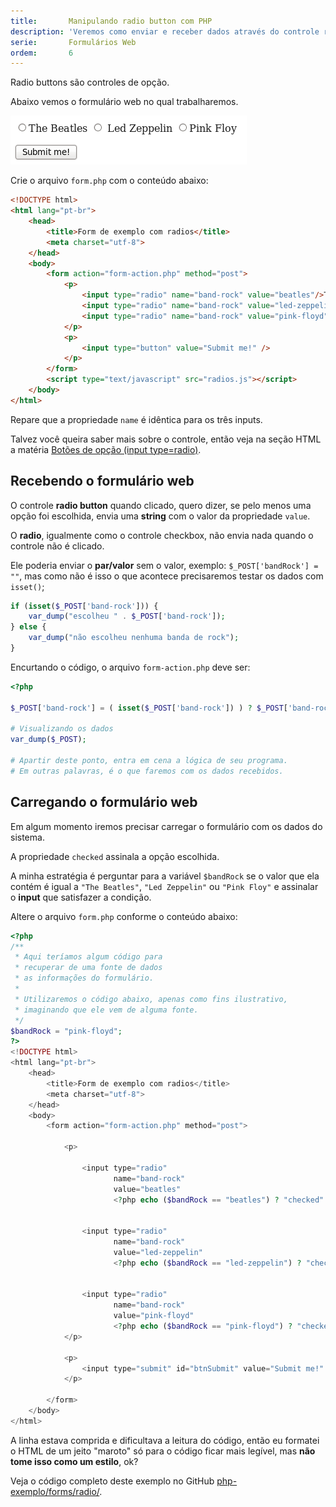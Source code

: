 ```yaml
---
title:       Manipulando radio button com PHP
description: 'Veremos como enviar e receber dados através do controle radio button (input type="radio")'
serie:       Formulários Web
ordem:       6
---
```


Radio buttons são controles de opção.

Abaixo vemos o formulário web no qual trabalharemos.

!["Imagem ilustrando o controle radio button"](form-radios-button.png "Imagem ilustrando o controle radio button")

Crie o arquivo `form.php` com o conteúdo abaixo:

```html
<!DOCTYPE html>
<html lang="pt-br">
    <head>
        <title>Form de exemplo com radios</title>
        <meta charset="utf-8">
    </head>
    <body>
        <form action="form-action.php" method="post">
            <p>
                <input type="radio" name="band-rock" value="beatles"/>The Beatles
                <input type="radio" name="band-rock" value="led-zeppelin"/> Led Zeppelin
                <input type="radio" name="band-rock" value="pink-floyd"/>Pink Floy
            </p>
            <p>
                <input type="button" value="Submit me!" />
            </p>
        </form>
        <script type="text/javascript" src="radios.js"></script>
    </body>
</html>
```

Repare que a propriedade `name` é idêntica para os três inputs.

Talvez você queira saber mais sobre o controle, então veja na seção HTML a matéria 
[Botões de opção (input type=radio)](/html-css/formularios/radio-buttons/).




Recebendo o formulário web
---

O controle __radio button__ quando clicado, quero dizer, se pelo menos uma opção foi escolhida, envia uma __string__
com o valor da propriedade `value`.

O __radio__, igualmente como o controle checkbox, não envia nada quando o controle não é clicado.

Ele poderia enviar o __par/valor__ sem o valor, exemplo: `$_POST['bandRock'] = ""`, mas como não é isso o que acontece
precisaremos testar os dados com `isset()`;

```php
if (isset($_POST['band-rock'])) {
    var_dump("escolheu " . $_POST['band-rock']);
} else {
    var_dump("não escolheu nenhuma banda de rock");
}
```

Encurtando o código, o arquivo `form-action.php` deve ser:

```php
<?php

$_POST['band-rock'] = ( isset($_POST['band-rock']) ) ? $_POST['band-rock'] : null;

# Visualizando os dados
var_dump($_POST);

# Apartir deste ponto, entra em cena a lógica de seu programa.
# Em outras palavras, é o que faremos com os dados recebidos.
```



Carregando o formulário web
---

Em algum momento iremos precisar carregar o formulário com os dados do sistema.

A propriedade `checked` assinala a opção escolhida.

A minha estratégia é perguntar para a variável `$bandRock` se o valor que ela contém é igual a `"The Beatles"`, 
`"Led Zeppelin"` ou `"Pink Floy"` e assinalar o __input__ que satisfazer a condição. 

Altere o arquivo `form.php` conforme o conteúdo abaixo:

```php
<?php
/**
 * Aqui teríamos algum código para
 * recuperar de uma fonte de dados
 * as informações do formulário.
 *
 * Utilizaremos o código abaixo, apenas como fins ilustrativo,
 * imaginando que ele vem de alguma fonte.
 */
$bandRock = "pink-floyd";
?>
<!DOCTYPE html>
<html lang="pt-br">
    <head>
        <title>Form de exemplo com radios</title>
        <meta charset="utf-8">
    </head>
    <body>
        <form action="form-action.php" method="post">

            <p>

                <input type="radio"
                       name="band-rock"
                       value="beatles"
                       <?php echo ($bandRock == "beatles") ? "checked" : null; ?>/>The Beatles


                <input type="radio"
                       name="band-rock"
                       value="led-zeppelin"
                       <?php echo ($bandRock == "led-zeppelin") ? "checked" : null; ?>/>Led Zeppelin


                <input type="radio"
                       name="band-rock"
                       value="pink-floyd"
                       <?php echo ($bandRock == "pink-floyd") ? "checked" : null; ?>/>Pink Floy
            </p>

            <p>
                <input type="submit" id="btnSubmit" value="Submit me!" />
            </p>

        </form>
    </body>
</html>
```

A linha estava comprida e dificultava a leitura do código, então eu formatei o HTML de um jeito "maroto" só para o 
código ficar mais legível, mas __não tome isso como um estilo__, ok? 


Veja o código completo deste exemplo no GitHub
[php-exemplo/forms/radio/](https://github.com/devfuria/php-exemplos/tree/master/radio "link-externo").

